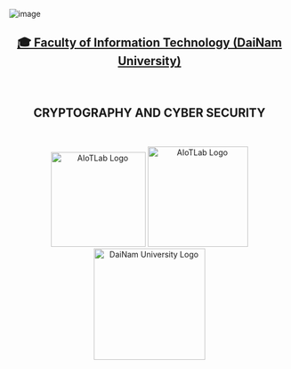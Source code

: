 ![image](https://github.com/user-attachments/assets/a56459fc-1dcb-48ad-8c07-5b1685150d0e)<h2 align="center">
    <a href="https://dainam.edu.vn/vi/khoa-cong-nghe-thong-tin">
    🎓 Faculty of Information Technology (DaiNam University)
    </a>
</h2>
<br>
<h2 align="center">
   CRYPTOGRAPHY AND CYBER SECURITY
</h2>
<br>
<div align="center">
    <p align="center">
        <img src="![image](https://github.com/user-attachments/assets/193141bd-ac24-4100-b2d8-4054ee8c53f4)
" alt="AIoTLab Logo" width="170"/>
        <img src="![image](https://github.com/user-attachments/assets/9b688d3b-6afd-4900-9558-32ced0a8266a)
" alt="AIoTLab Logo" width="180"/>
        <img src="![Uploading image.png…]()
" alt="DaiNam University Logo" width="200"/>
    </p>
</div>
